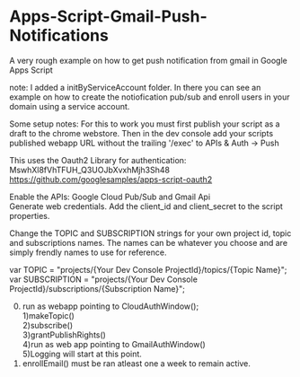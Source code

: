 # Apps-Script-Gmail-Push-Notifications
A very rough example on how to get push notification from gmail in Google Apps Script

note: I added a initByServiceAccount folder. In there you can see an example on how to create the notiofication pub/sub and enroll users in your domain using a service account.

Some setup notes:
For this to work you must first publish your script as a draft to the chrome webstore. Then in the dev console add your scripts published webapp URL without the trailing '/exec' to APIs & Auth -> Push

This uses the Oauth2 Library for authentication:
MswhXl8fVhTFUH_Q3UOJbXvxhMjh3Sh48  
https://github.com/googlesamples/apps-script-oauth2

Enable the APIs: Google Cloud Pub/Sub and Gmail Api  
Generate web credentials. Add the client_id and client_secret to the script properties.

Change the TOPIC and SUBSCRIPTION strings for your own project id, topic and subscriptions names. The names can be whatever you choose and are simply frendly names to use for reference.

var TOPIC = "projects/{Your Dev Console ProjectId}/topics/{Topic Name}";   
var SUBSCRIPTION = "projects/{Your Dev Console ProjectId}/subscriptions/{Subscription Name}";

0) run as webapp pointing to CloudAuthWindow();  
1)makeTopic()  
2)subscribe()  
3)grantPublishRights()  
4)run as web app pointing to GmailAuthWindow()  
5)Logging will start at this point.  
6) enrollEmail() must be ran atleast one a week to remain active.  


